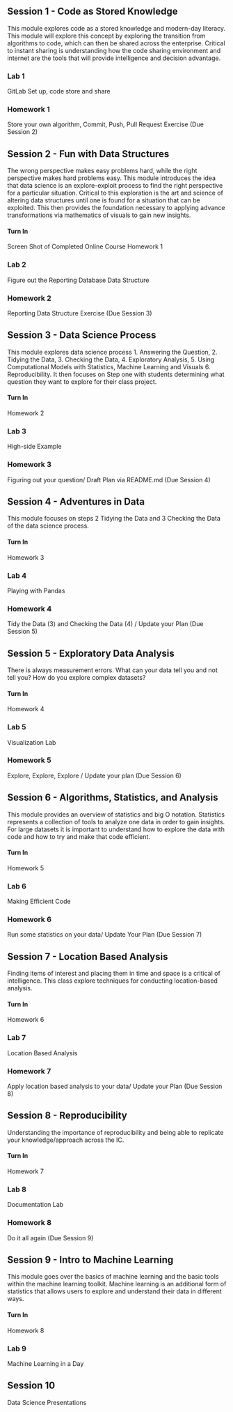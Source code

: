 ## Session 1 - Code as Stored Knowledge
This module explores code as a stored knowledge and modern-day literacy. This module will explore this concept by exploring the transition from algorithms to code, which can then be shared across the enterprise. Critical to instant sharing is understanding how the code sharing environment and internet are the tools that will provide intelligence and decision advantage. 
### Lab 1
GitLab Set up, code store and share
### Homework 1
Store your own algorithm, Commit, Push, Pull Request Exercise (Due Session 2)

## Session 2 - Fun with Data Structures
The wrong perspective makes easy problems hard, while the right perspective makes hard problems easy. This module introduces the idea that data science is an explore-exploit process to find the right perspective for a particular situation. Critical to this exploration is the art and science of altering data structures until one is found for a situation that can be exploited. This then provides the foundation necessary to applying advance transformations via mathematics of visuals to gain new insights. 
#### Turn In
Screen Shot of Completed Online Course
Homework 1
### Lab 2
Figure out the Reporting Database Data Structure 
### Homework 2
Reporting Data Structure Exercise (Due Session 3)

## Session 3 - Data Science Process
This module explores data science process 1. Answering the Question, 2. Tidying the Data, 3. Checking the Data, 4. Exploratory Analysis, 5. Using Computational Models with Statistics, Machine Learning and Visuals 6. Reproducibility. It then focuses on Step one with students determining what question they want to explore for their class project.
#### Turn In
Homework 2
### Lab 3
High-side Example 
### Homework 3
Figuring out your question/ Draft Plan via README.md (Due Session 4)

## Session 4 - Adventures in Data
This module focuses on steps 2 Tidying the Data and 3 Checking the Data of the data science process.
#### Turn In
Homework 3
### Lab 4
Playing with Pandas
### Homework 4
Tidy the Data (3) and Checking the Data (4) / Update your Plan (Due Session 5)

## Session 5 - Exploratory Data Analysis
There is always measurement errors. What can your data tell you and not tell you? How do you explore complex datasets?
#### Turn In
Homework 4
### Lab 5
Visualization Lab
### Homework 5
Explore, Explore, Explore / Update your plan (Due Session 6)

## Session 6 - Algorithms, Statistics, and Analysis
This module provides an overview of statistics and big O notation. Statistics represents a collection of tools to analyze one data in order to gain insights. For large datasets it is important to understand how to explore the data with code and how to try and make that code efficient.
#### Turn In
Homework 5
### Lab 6
Making Efficient Code
### Homework 6
Run some statistics on your data/ Update Your Plan (Due Session 7)

## Session 7 - Location Based Analysis
Finding items of interest and placing them in time and space is a critical of intelligence. This class explore techniques for conducting location-based analysis. 
#### Turn In
Homework 6
### Lab 7
Location Based Analysis 
### Homework 7
Apply location based analysis to your data/ Update your Plan (Due Session 8)

## Session 8 - Reproducibility
Understanding the importance of reproducibility and being able to replicate your knowledge/approach across the IC. 
#### Turn In
Homework 7
### Lab 8
Documentation Lab 
### Homework 8
Do it all again (Due Session 9)

## Session 9 - Intro to Machine Learning
This module goes over the basics of machine learning and the basic tools within the machine learning toolkit. Machine learning is an additional form of statistics that allows users to explore and understand their data in different ways. 
#### Turn In
Homework 8
### Lab 9
Machine Learning in a Day 

## Session 10
Data Science Presentations

